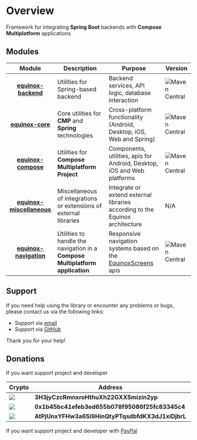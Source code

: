 # Overview

Framework for integrating **Spring Boot** backends with **Compose Multiplatform** applications

## Modules

|                        Module                        | Description                                                                   | Purpose                                                                                          | Version                                                                                                                   |
|:----------------------------------------------------:|-------------------------------------------------------------------------------|--------------------------------------------------------------------------------------------------|---------------------------------------------------------------------------------------------------------------------------|
|       **[equinox-backend](backend/index.md)**        | Utilities for Spring-based backend                                            | Backend services, API logic, database interaction                                                | ![Maven Central](https://img.shields.io/maven-central/v/io.github.n7ghtm4r3/equinox-backend.svg?label=Maven%20Central)    |
|          **[equinox-core](core/index.md)**           | Core utilities for **CMP** and **Spring** technologies                        | Cross-platform functionality (Android, Desktop, iOS, Web and Spring)                             | ![Maven Central](https://img.shields.io/maven-central/v/io.github.n7ghtm4r3/equinox-core.svg?label=Maven%20Central)       |
|       **[equinox-compose](compose/index.md)**        | Utilities for **Compose Multiplatform Project**                               | Components, utilities, apis for Android, Desktop, iOS and Web platforms                          | ![Maven Central](https://img.shields.io/maven-central/v/io.github.n7ghtm4r3/equinox-compose.svg?label=Maven%20Central)    |
| **[equinox-miscellaneous](miscellaneous/README.md)** | Miscellaneous of integrations or extensions of external libraries             | Integrate or extend external libraries according to the Equinox architecture                     | N/A                                                                                                                       |
|    **[equinox-navigation](navigation/index.md)**     | Utilities to handle the navigation in a **Compose Multiplatform application** | Responsive navigation systems based on the [EquinoxScreens](compose/APIs/EquinoxScreens.md) apis | ![Maven Central](https://img.shields.io/maven-central/v/io.github.n7ghtm4r3/equinox-navigation.svg?label=Maven%20Central) |

## Support

If you need help using the library or encounter any problems or bugs, please contact us via the following links:

- Support via <a href="mailto:infotecknobitcompany@gmail.com">email</a>
- Support via <a href="https://github.com/N7ghtm4r3/Equinox/issues/new">GitHub</a>

Thank you for your help!

## Donations

If you want support project and developer

| Crypto                                                                                              | Address                                          | Network  |
|-----------------------------------------------------------------------------------------------------|--------------------------------------------------|----------|
| ![](https://img.shields.io/badge/Bitcoin-000000?style=for-the-badge&logo=bitcoin&logoColor=white)   | **3H3jyCzcRmnxroHthuXh22GXXSmizin2yp**           | Bitcoin  |
| ![](https://img.shields.io/badge/Ethereum-3C3C3D?style=for-the-badge&logo=Ethereum&logoColor=white) | **0x1b45bc41efeb3ed655b078f95086f25fc83345c4**   | Ethereum |
| ![](https://img.shields.io/badge/Solana-000?style=for-the-badge&logo=Solana&logoColor=9945FF)       | **AtPjUnxYFHw3a6Si9HinQtyPTqsdbfdKX3dJ1xiDjbrL** | Solana   |

If you want support project and developer
with <a href="https://www.paypal.com/donate/?hosted_button_id=5QMN5UQH7LDT4">PayPal</a>